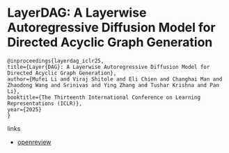 # LayerDAG: A Layerwise Autoregressive Diffusion Model for Directed Acyclic Graph Generation


```
@inproceedings{layerdag_iclr25,
title={Layer{DAG}: A Layerwise Autoregressive Diffusion Model for Directed Acyclic Graph Generation},
author={Mufei Li and Viraj Shitole and Eli Chien and Changhai Man and Zhaodong Wang and Srinivas and Ying Zhang and Tushar Krishna and Pan Li},
booktitle={The Thirteenth International Conference on Learning Representations (ICLR)},
year={2025}
}
```

links
- [openreview](https://openreview.net/forum?id=kam84eEmub)
